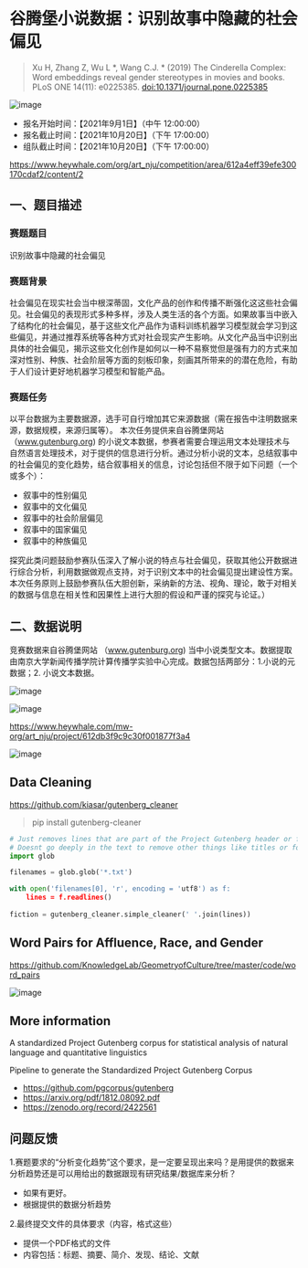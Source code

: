 
# 谷腾堡小说数据：识别故事中隐藏的社会偏见

> Xu H, Zhang Z, Wu L *, Wang C.J. * (2019) The Cinderella Complex: Word embeddings reveal gender stereotypes in movies and books. PLoS ONE 14(11): e0225385. [doi:10.1371/journal.pone.0225385](https://doi.org/10.1371/journal.pone.0225385)


![image](https://user-images.githubusercontent.com/543384/131449340-a7be1c92-fb3c-4497-b318-e3d880dc8ed2.png)

- 报名开始时间：【2021年9月1日】（中午 12:00:00）
- 报名截止时间：【2021年10月20日】（下午 17:00:00）
- 组队截止时间：【2021年10月20日】（下午 17:00:00）

https://www.heywhale.com/org/art_nju/competition/area/612a4eff39efe300170cdaf2/content/2

## 一、题目描述
### 赛题题目
识别故事中隐藏的社会偏见

### 赛题背景
社会偏见在现实社会当中根深蒂固，文化产品的创作和传播不断强化这这些社会偏见。社会偏见的表现形式多种多样，涉及人类生活的各个方面。如果故事当中嵌入了结构化的社会偏见，基于这些文化产品作为语料训练机器学习模型就会学习到这些偏见，并通过推荐系统等各种方式对社会现实产生影响。从文化产品当中识别出具体的社会偏见，揭示这些文化创作是如何以一种不易察觉但是强有力的方式来加深对性别、种族、社会阶层等方面的刻板印象，刻画其所带来的的潜在危险，有助于人们设计更好地机器学习模型和智能产品。

### 赛题任务
以平台数据为主要数据源，选手可自行增加其它来源数据（需在报告中注明数据来源，数据规模，来源归属等）。
本次任务提供来自谷腾堡网站（www.gutenburg.org) 的小说文本数据，参赛者需要合理运用文本处理技术与自然语言处理技术，对于提供的信息进行分析。通过分析小说的文本，总结叙事中的社会偏见的变化趋势，结合叙事相关的信息，讨论包括但不限于如下问题（一个或多个）：

- 叙事中的性别偏见
- 叙事中的文化偏见
- 叙事中的社会阶层偏见
- 叙事中的国家偏见
- 叙事中的种族偏见

探究此类问题鼓励参赛队伍深入了解小说的特点与社会偏见，获取其他公开数据进行综合分析，利用数据做观点支持，对于识别文本中的社会偏见提出建设性方案。本次任务原则上鼓励参赛队伍大胆创新，采纳新的方法、视角、理论，敢于对相关的数据与信息在相关性和因果性上进行大胆的假设和严谨的探究与论证。）

 

## 二、数据说明
竞赛数据来自谷腾堡网站 （www.gutenburg.org) 当中小说类型文本。数据提取由南京大学新闻传播学院计算传播学实验中心完成。数据包括两部分：1.小说的元数据；2. 小说文本数据。

![image](https://user-images.githubusercontent.com/543384/130960327-12332e96-c111-4862-8ecd-e8e928a21693.png)

![image](https://user-images.githubusercontent.com/543384/131466955-21c02153-7f07-4ed5-9b39-035973e5cd6b.png)

https://www.heywhale.com/mw-org/art_nju/project/612db3f9c9c30f001877f3a4

![image](https://user-images.githubusercontent.com/543384/131467241-7a7be6c1-764c-4223-92b2-8abfe9918ff5.png)

## Data Cleaning

https://github.com/kiasar/gutenberg_cleaner

> pip install gutenberg-cleaner

```Python
# Just removes lines that are part of the Project Gutenberg header or footer. 
# Doesnt go deeply in the text to remove other things like titles or footnotes or etc...
import glob

filenames = glob.glob('*.txt')

with open('filenames[0], 'r', encoding = 'utf8') as f:
    lines = f.readlines()
    
fiction = gutenberg_cleaner.simple_cleaner(' '.join(lines))
```

## Word Pairs for Affluence, Race, and Gender

https://github.com/KnowledgeLab/GeometryofCulture/tree/master/code/word_pairs


![image](https://user-images.githubusercontent.com/543384/131626146-c869c392-de7b-439f-b81d-a2c1223699c9.png)

## More information

A standardized Project Gutenberg corpus for statistical analysis of natural language and quantitative linguistics

Pipeline to generate the Standardized Project Gutenberg Corpus

- https://github.com/pgcorpus/gutenberg
- https://arxiv.org/pdf/1812.08092.pdf
- https://zenodo.org/record/2422561

## 问题反馈

1.赛题要求的“分析变化趋势”这个要求，是一定要呈现出来吗？是用提供的数据来分析趋势还是可以用给出的数据跟现有研究结果/数据库来分析？
   - 如果有更好。
   - 根据提供的数据分析趋势
   
2.最终提交文件的具体要求（内容，格式这些）
   - 提供一个PDF格式的文件
   - 内容包括：标题、摘要、简介、发现、结论、文献

